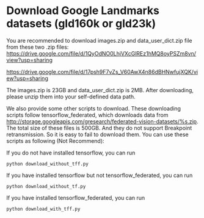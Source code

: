 # Download Google Landmarks datasets (gld160k or gld23k)


You are recommended to download images.zip and data_user_dict.zip file from these two .zip files:
https://drive.google.com/file/d/1QyOdNO0LhjVXcGlREz1hMQ8oyPSZm8vn/view?usp=sharing

https://drive.google.com/file/d/17psh9F7vZs_V60AwX4n86dBHNwfujXQK/view?usp=sharing

The images.zip is 23GB and data_user_dict.zip is 2MB. After downloading, please unzip them into your self-defined data path.



We also provide some other scripts to download. These downloading scripts follow tensorflow_federated, which downloads data from http://storage.googleapis.com/gresearch/federated-vision-datasets/%s.zip. The total size of these files is 500GB. And they do not support Breakpoint retransmission. So it is easy to fail to download them. You can use these scripts as following (Not Recommend):

If you do not have installed tensorflow, you can run 
```
python download_without_tff.py

```



If you have installed tensorflow but not tensorflow_federated, you can run
```
python download_without_tf.py

```



If you have installed tensorflow_federated, you can run
```
python download_with_tff.py

```
